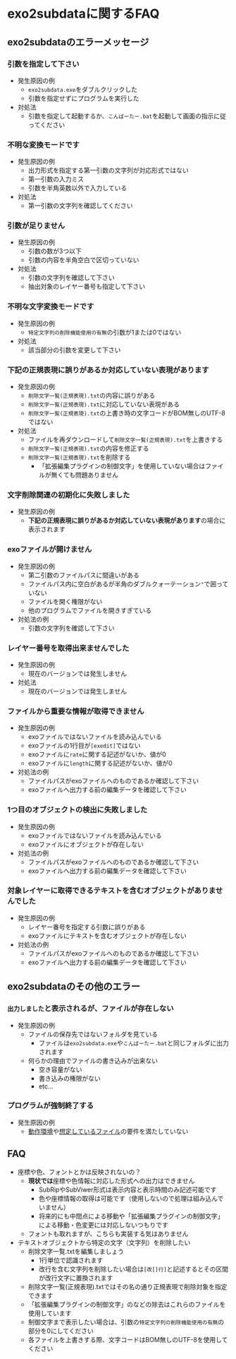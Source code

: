 # exo2subdataに関するFAQ

## exo2subdataのエラーメッセージ

### 引数を指定して下さい
* 発生原因の例
    * ```exo2subdata.exe```をダブルクリックした
    * 引数を指定せずにプログラムを実行した
* 対処法
    * 引数を指定して起動するか、```こんばーたー.bat```を起動して画面の指示に従ってください

### 不明な変換モードです
* 発生原因の例
    * 出力形式を指定する第一引数の文字列が対応形式ではない
    * 第一引数の入力ミス
    * 引数を半角英数以外で入力している
* 対処法
    * 第一引数の文字列を確認してください

### 引数が足りません
* 発生原因の例
    * 引数の数が3つ以下
    * 引数の内容を半角空白で区切っていない
* 対処法
    * 引数の文字列を確認して下さい
    * 抽出対象のレイヤー番号も指定して下さい

### 不明な文字変換モードです
* 発生原因の例
    * ```特定文字列の削除機能使用の有無```の引数が1または0ではない
* 対処法
    * 該当部分の引数を変更して下さい

### 下記の正規表現に誤りがあるか対応していない表現があります
* 発生原因の例
    * ```削除文字一覧(正規表現).txt```の内容に誤りがある
    * ```削除文字一覧(正規表現).txt```に対応していない表現がある
    * ```削除文字一覧(正規表現).txt```の上書き時の文字コードがBOM無しのUTF-8ではない
* 対処法
    * ファイルを再ダウンロードして```削除文字一覧(正規表現).txt```を上書きする
    * ```削除文字一覧(正規表現).txt```の内容を修正する
    * ```削除文字一覧(正規表現).txt```を削除する
        * 「拡張編集プラグインの制御文字」を使用していない場合はファイルが無くても問題ありません

### 文字削除関連の初期化に失敗しました
* 発生原因の例
    * **下記の正規表現に誤りがあるか対応していない表現があります**の場合に表示されます

### exoファイルが開けません
* 発生原因の例
    * 第二引数のファイルパスに間違いがある
    * ファイルパス内に空白があるが半角のダブルクォーテーション```"```で囲っていない
    * ファイルを開く権限がない
    * 他のプログラムでファイルを開きすぎている
* 対処法の例
    * 引数の文字列を確認して下さい

### レイヤー番号を取得出来ませんでした
* 発生原因の例
    * 現在のバージョンでは発生しません
* 対処法
    * 現在のバージョンでは発生しません

### ファイルから重要な情報が取得できません
* 発生原因の例
    * exoファイルではないファイルを読み込んでいる
    * exoファイルの1行目が```[exedit]```ではない
    * exoファイルに```rate```に関する記述がないか、値が0
    * exoファイルに```length```に関する記述がないか、値が0
* 対処法の例
    * ファイルパスがexoファイルへのものであるか確認して下さい
    * exoファイルへ出力する前の編集データを確認して下さい

### 1つ目のオブジェクトの検出に失敗しました
* 発生原因の例
    * exoファイルではないファイルを読み込んでいる
    * exoファイルにオブジェクトが存在しない
* 対処法の例
    * ファイルパスがexoファイルへのものであるか確認して下さい
    * exoファイルへ出力する前の編集データを確認して下さい

### 対象レイヤーに取得できるテキストを含むオブジェクトがありませんでした
* 発生原因の例
    * レイヤー番号を指定する引数に誤りがある
    * exoファイルにテキストを含むオブジェクトが存在しない
* 対処法の例
    * ファイルパスがexoファイルへのものであるか確認して下さい
    * exoファイルへ出力する前の編集データを確認して下さい



## exo2subdataのその他のエラー

### ```出力しました```と表示されるが、ファイルが存在しない
* 発生原因の例
    * ファイルの保存先ではないフォルダを見ている
        * ファイルは```exo2subdata.exe```や```こんばーたー.bat```と同じフォルダに出力されます
    * 何らかの理由でファイルの書き込みが出来ない
        * 空き容量がない
        * 書き込みの権限がない
        * etc...

### プログラムが強制終了する
* 発生原因の例
    * [動作環境](https://4e9e4623.github.io/0x38docs/exo2subdata/#%E5%8B%95%E4%BD%9C%E7%92%B0%E5%A2%83)や[想定しているファイル](https://4e9e4623.github.io/0x38docs/exo2subdata/#%E6%83%B3%E5%AE%9A%E3%81%97%E3%81%A6%E3%81%84%E3%82%8B%E3%83%95%E3%82%A1%E3%82%A4%E3%83%AB)の要件を満たしていない



## FAQ
* 座標や色、フォントとかは反映されないの？
    * **現状では**座標や色情報に対応した形式への出力はできません
        * SubRipやSubViwer形式は表示内容と表示時間のみ記述可能です
        * 色や座標情報の取得は可能です（使用しないので処理は組み込んでいません）
        * 将来的にも中間点による移動や「拡張編集プラグインの制御文字」による移動・色変更には対応しないつもりです
    * フォントも取れますが、こちらも実装する気はありません
* テキストオブジェクトから特定の文字（文字列）を削除したい
    * 削除文字一覧.txtを編集しましょう
        * 1行単位で認識されます
        * 改行を含む文字列を削除したい場合は```[改[]行]```と記述するとその区間が改行文字に置換されます
    * 削除文字一覧(正規表現).txtではその名の通り正規表現で削除対象を指定できます
    * 「拡張編集プラグインの制御文字」のなどの除去はこれらのファイルを使用しています
    * 制御文字まで表示したい場合は、引数の```特定文字列の削除機能使用の有無```の部分を0にしてください
    * 各ファイルを上書きする際、文字コードはBOM無しのUTF-8を使用してください

